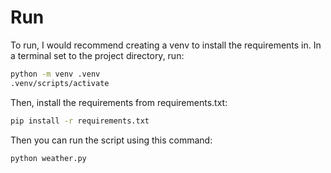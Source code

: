 # Run
To run, I would recommend creating a venv to install the requirements in. In a terminal set to the project directory, run:
```bash
python -m venv .venv
.venv/scripts/activate
```

Then, install the requirements from requirements.txt:
```bash
pip install -r requirements.txt
```

Then you can run the script using this command:
```bash
python weather.py
```